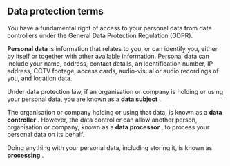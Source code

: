 ##  Data protection terms

You have a fundamental right of access to your personal data from data
controllers under the General Data Protection Regulation (GDPR).

**Personal data** is information that relates to you, or can identify you,
either by itself or together with other available information. Personal data
can include your name, address, contact details, an identification number, IP
address, CCTV footage, access cards, audio-visual or audio recordings of you,
and location data.

Under data protection law, if an organisation or company is holding or using
your personal data, you are known as a **data subject** .

The organisation or company holding or using that data, is known as a **data
controller** . However, the data controller can allow another person,
organisation or company, known as a **data processor** , to process your
personal data on its behalf.

Doing anything with your personal data, including storing it, is known as
**processing** .
